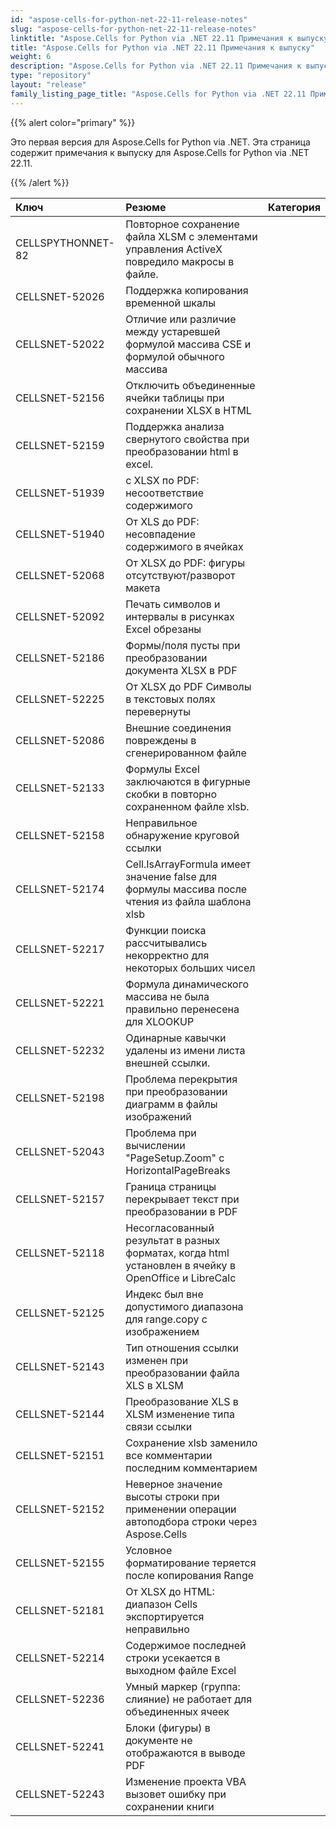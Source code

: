 ```yaml
---
id: "aspose-cells-for-python-net-22-11-release-notes"
slug: "aspose-cells-for-python-net-22-11-release-notes"
linktitle: "Aspose.Cells for Python via .NET 22.11 Примечания к выпуску"
title: "Aspose.Cells for Python via .NET 22.11 Примечания к выпуску"
weight: 6
description: "Aspose.Cells for Python via .NET 22.11 Примечания к выпуску – the latest updates and fixes."
type: "repository"
layout: "release"
family_listing_page_title: "Aspose.Cells for Python via .NET 22.11 Примечания к выпуску"
---
```

{{% alert color="primary" %}} 

Это первая версия для Aspose.Cells for Python via .NET.
Эта страница содержит примечания к выпуску для Aspose.Cells for Python via .NET 22.11.

{{% /alert %}} 

|**Ключ**|**Резюме**|**Категория**|
|:- |:- |:- |
|CELLSPYTHONNET-82|Повторное сохранение файла XLSM с элементами управления ActiveX повредило макросы в файле.|
|CELLSNET-52026|Поддержка копирования временной шкалы|
|CELLSNET-52022|Отличие или различие между устаревшей формулой массива CSE и формулой обычного массива|
|CELLSNET-52156|Отключить объединенные ячейки таблицы при сохранении XLSX в HTML|
|CELLSNET-52159|Поддержка анализа свернутого свойства при преобразовании html в excel.|
|CELLSNET-51939|с XLSX по PDF: несоответствие содержимого|
|CELLSNET-51940|От XLS до PDF: несовпадение содержимого в ячейках|
|CELLSNET-52068|От XLSX до PDF: фигуры отсутствуют/разворот макета|
|CELLSNET-52092|Печать символов и интервалы в рисунках Excel обрезаны|
|CELLSNET-52186|Формы/поля пусты при преобразовании документа XLSX в PDF|
|CELLSNET-52225|От XLSX до PDF Символы в текстовых полях перевернуты|
|CELLSNET-52086|Внешние соединения повреждены в сгенерированном файле|
|CELLSNET-52133|Формулы Excel заключаются в фигурные скобки в повторно сохраненном файле xlsb.|
|CELLSNET-52158|Неправильное обнаружение круговой ссылки|
|CELLSNET-52174|Cell.IsArrayFormula имеет значение false для формулы массива после чтения из файла шаблона xlsb|
|CELLSNET-52217|Функции поиска рассчитывались некорректно для некоторых больших чисел|
|CELLSNET-52221|Формула динамического массива не была правильно перенесена для XLOOKUP|
|CELLSNET-52232|Одинарные кавычки удалены из имени листа внешней ссылки.|
|CELLSNET-52198|Проблема перекрытия при преобразовании диаграмм в файлы изображений|
|CELLSNET-52043|Проблема при вычислении "PageSetup.Zoom" с HorizontalPageBreaks|
|CELLSNET-52157|Граница страницы перекрывает текст при преобразовании в PDF|
|CELLSNET-52118|Несогласованный результат в разных форматах, когда html установлен в ячейку в OpenOffice и LibreCalc|
|CELLSNET-52125|Индекс был вне допустимого диапазона для range.copy с изображением|
|CELLSNET-52143| Тип отношения ссылки изменен при преобразовании файла XLS в XLSM|
|CELLSNET-52144|Преобразование XLS в XLSM изменение типа связи ссылки|
|CELLSNET-52151|Сохранение xlsb заменило все комментарии последним комментарием|
|CELLSNET-52152|Неверное значение высоты строки при применении операции автоподбора строки через Aspose.Cells|
|CELLSNET-52155|Условное форматирование теряется после копирования Range|
|CELLSNET-52181|От XLSX до HTML: диапазон Cells экспортируется неправильно|
|CELLSNET-52214|Содержимое последней строки усекается в выходном файле Excel|
|CELLSNET-52236| Умный маркер (группа: слияние) не работает для объединенных ячеек|
|CELLSNET-52241|Блоки (фигуры) в документе не отображаются в выводе PDF|
|CELLSNET-52243|Изменение проекта VBA вызовет ошибку при сохранении книги|
